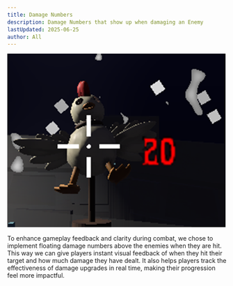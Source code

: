 ```yaml
---
title: Damage Numbers
description: Damage Numbers that show up when damaging an Enemy
lastUpdated: 2025-06-25
author: All
---
```


![Damage Numbers](/src/assets/fowl-play/effects-shaders/effects/damage-numbers.png)

To enhance gameplay feedback and clarity during combat, we chose to implement floating damage numbers above the enemies when they are hit. This way we can give players instant visual feedback of when they hit their target and how much damage they have dealt. It also helps players track the effectiveness of damage upgrades in real time, making their progression feel more impactful.
